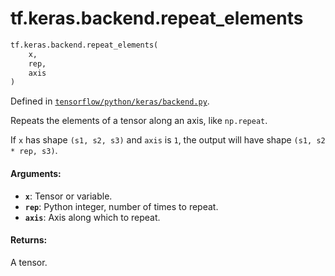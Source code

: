 <div itemscope itemtype="http://developers.google.com/ReferenceObject">
<meta itemprop="name" content="tf.keras.backend.repeat_elements" />
<meta itemprop="path" content="Stable" />
</div>

# tf.keras.backend.repeat_elements

``` python
tf.keras.backend.repeat_elements(
    x,
    rep,
    axis
)
```



Defined in [`tensorflow/python/keras/backend.py`](https://www.tensorflow.org/code/tensorflow/python/keras/backend.py).

Repeats the elements of a tensor along an axis, like `np.repeat`.

If `x` has shape `(s1, s2, s3)` and `axis` is `1`, the output
will have shape `(s1, s2 * rep, s3)`.

#### Arguments:

* <b>`x`</b>: Tensor or variable.
* <b>`rep`</b>: Python integer, number of times to repeat.
* <b>`axis`</b>: Axis along which to repeat.


#### Returns:

A tensor.